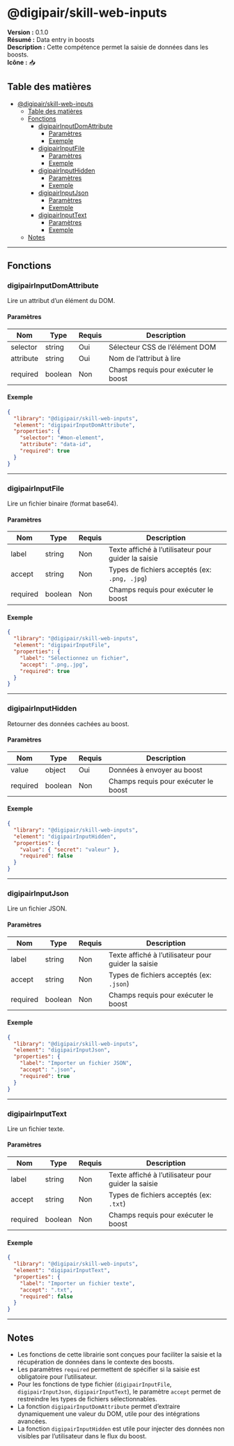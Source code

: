 # @digipair/skill-web-inputs

**Version :** 0.1.0  
**Résumé :** Data entry in boosts  
**Description :** Cette compétence permet la saisie de données dans les boosts.  
**Icône :** 📥

## Table des matières

- [@digipair/skill-web-inputs](#digipairskill-web-inputs)
  - [Table des matières](#table-des-matières)
  - [Fonctions](#fonctions)
    - [digipairInputDomAttribute](#digipairinputdomattribute)
      - [Paramètres](#paramètres)
      - [Exemple](#exemple)
    - [digipairInputFile](#digipairinputfile)
      - [Paramètres](#paramètres-1)
      - [Exemple](#exemple-1)
    - [digipairInputHidden](#digipairinputhidden)
      - [Paramètres](#paramètres-2)
      - [Exemple](#exemple-2)
    - [digipairInputJson](#digipairinputjson)
      - [Paramètres](#paramètres-3)
      - [Exemple](#exemple-3)
    - [digipairInputText](#digipairinputtext)
      - [Paramètres](#paramètres-4)
      - [Exemple](#exemple-4)
  - [Notes](#notes)

---

## Fonctions

### digipairInputDomAttribute

Lire un attribut d’un élément du DOM.

#### Paramètres

| Nom        | Type    | Requis | Description                                 |
|------------|---------|--------|---------------------------------------------|
| selector   | string  | Oui    | Sélecteur CSS de l’élément DOM              |
| attribute  | string  | Oui    | Nom de l’attribut à lire                    |
| required   | boolean | Non    | Champs requis pour exécuter le boost        |

#### Exemple

```json
{
  "library": "@digipair/skill-web-inputs",
  "element": "digipairInputDomAttribute",
  "properties": {
    "selector": "#mon-element",
    "attribute": "data-id",
    "required": true
  }
}
```

---

### digipairInputFile

Lire un fichier binaire (format base64).

#### Paramètres

| Nom      | Type    | Requis | Description                                              |
|----------|---------|--------|----------------------------------------------------------|
| label    | string  | Non    | Texte affiché à l’utilisateur pour guider la saisie      |
| accept   | string  | Non    | Types de fichiers acceptés (ex: `.png, .jpg`)            |
| required | boolean | Non    | Champs requis pour exécuter le boost                     |

#### Exemple

```json
{
  "library": "@digipair/skill-web-inputs",
  "element": "digipairInputFile",
  "properties": {
    "label": "Sélectionnez un fichier",
    "accept": ".png,.jpg",
    "required": true
  }
}
```

---

### digipairInputHidden

Retourner des données cachées au boost.

#### Paramètres

| Nom      | Type    | Requis | Description                                 |
|----------|---------|--------|---------------------------------------------|
| value    | object  | Oui    | Données à envoyer au boost                  |
| required | boolean | Non    | Champs requis pour exécuter le boost        |

#### Exemple

```json
{
  "library": "@digipair/skill-web-inputs",
  "element": "digipairInputHidden",
  "properties": {
    "value": { "secret": "valeur" },
    "required": false
  }
}
```

---

### digipairInputJson

Lire un fichier JSON.

#### Paramètres

| Nom      | Type    | Requis | Description                                              |
|----------|---------|--------|----------------------------------------------------------|
| label    | string  | Non    | Texte affiché à l’utilisateur pour guider la saisie      |
| accept   | string  | Non    | Types de fichiers acceptés (ex: `.json`)                 |
| required | boolean | Non    | Champs requis pour exécuter le boost                     |

#### Exemple

```json
{
  "library": "@digipair/skill-web-inputs",
  "element": "digipairInputJson",
  "properties": {
    "label": "Importer un fichier JSON",
    "accept": ".json",
    "required": true
  }
}
```

---

### digipairInputText

Lire un fichier texte.

#### Paramètres

| Nom      | Type    | Requis | Description                                              |
|----------|---------|--------|----------------------------------------------------------|
| label    | string  | Non    | Texte affiché à l’utilisateur pour guider la saisie      |
| accept   | string  | Non    | Types de fichiers acceptés (ex: `.txt`)                  |
| required | boolean | Non    | Champs requis pour exécuter le boost                     |

#### Exemple

```json
{
  "library": "@digipair/skill-web-inputs",
  "element": "digipairInputText",
  "properties": {
    "label": "Importer un fichier texte",
    "accept": ".txt",
    "required": false
  }
}
```

---

## Notes

- Les fonctions de cette librairie sont conçues pour faciliter la saisie et la récupération de données dans le contexte des boosts.
- Les paramètres `required` permettent de spécifier si la saisie est obligatoire pour l’utilisateur.
- Pour les fonctions de type fichier (`digipairInputFile`, `digipairInputJson`, `digipairInputText`), le paramètre `accept` permet de restreindre les types de fichiers sélectionnables.
- La fonction `digipairInputDomAttribute` permet d’extraire dynamiquement une valeur du DOM, utile pour des intégrations avancées.
- La fonction `digipairInputHidden` est utile pour injecter des données non visibles par l’utilisateur dans le flux du boost.